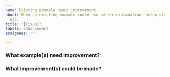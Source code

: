 ```yaml
---
name: Existing example needs improvement
about: When an existing example could use better explanation, setup steps, implementation,
  etc.
title: "[Fixup]"
labels: enhancement
assignees: ''

---
```


### What example(s) need improvement?


### What improvement(s) could be made?
